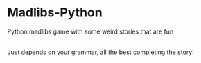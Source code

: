 # Madlibs-Python
Python madlibs game with some weird stories that are fun </br></br>

Just depends on your grammar, all the best completing the story!
